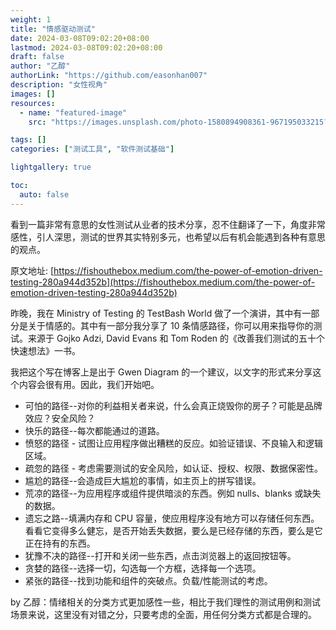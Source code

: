 ```yaml
---
weight: 1
title: "情感驱动测试"
date: 2024-03-08T09:02:20+08:00
lastmod: 2024-03-08T09:02:20+08:00
draft: false
author: "乙醇"
authorLink: "https://github.com/easonhan007"
description: "女性视角"
images: []
resources:
  - name: "featured-image"
    src: "https://images.unsplash.com/photo-1580894908361-967195033215?w=300"

tags: []
categories: ["测试工具", "软件测试基础"]

lightgallery: true

toc:
  auto: false
---
```


看到一篇非常有意思的女性测试从业者的技术分享，忍不住翻译了一下，角度非常感性，引人深思，测试的世界其实特别多元，也希望以后有机会能遇到各种有意思的观点。

原文地址: [https://fishouthebox.medium.com/the-power-of-emotion-driven-testing-280a944d352b](https://fishouthebox.medium.com/the-power-of-emotion-driven-testing-280a944d352b)

昨晚，我在 Ministry of Testing 的 TestBash World 做了一个演讲，其中有一部分是关于情感的。其中有一部分我分享了 10 条情感路径，你可以用来指导你的测试。来源于 Gojko Adzi, David Evans 和 Tom Roden 的《改善我们测试的五十个快速想法》一书。

我把这个写在博客上是出于 Gwen Diagram 的一个建议，以文字的形式来分享这个内容会很有用。因此，我们开始吧。

- 可怕的路径--对你的利益相关者来说，什么会真正烧毁你的房子？可能是品牌效应？安全风险？
- 快乐的路径--每次都能通过的道路。
- 愤怒的路径 - 试图让应用程序做出糟糕的反应。如验证错误、不良输入和逻辑区域。
- 疏忽的路径 - 考虑需要测试的安全风险，如认证、授权、权限、数据保密性。
- 尴尬的路径--会造成巨大尴尬的事情，如主页上的拼写错误。
- 荒凉的路径--为应用程序或组件提供暗淡的东西。例如 nulls、blanks 或缺失的数据。
- 遗忘之路--填满内存和 CPU 容量，使应用程序没有地方可以存储任何东西。看看它变得多么健忘，是否开始丢失数据，要么是已经存储的东西，要么是它正在持有的东西。
- 犹豫不决的路径--打开和关闭一些东西，点击浏览器上的返回按钮等。
- 贪婪的路径--选择一切，勾选每一个方框，选择每一个选项。
- 紧张的路径--找到功能和组件的突破点。负载/性能测试的考虑。

by 乙醇：情绪相关的分类方式更加感性一些，相比于我们理性的测试用例和测试场景来说，这里没有对错之分，只要考虑的全面，用任何分类方式都是合理的。
